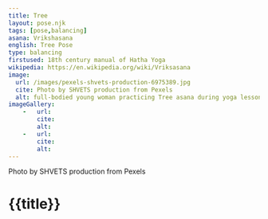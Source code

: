 ```yaml
---
title: Tree
layout: pose.njk
tags: [pose,balancing]
asana: Vrikshasana
english: Tree Pose
type: balancing
firstused: 18th century manual of Hatha Yoga
wikipedia: https://en.wikipedia.org/wiki/Vriksasana
image: 
  url: /images/pexels-shvets-production-6975389.jpg
  cite: Photo by SHVETS production from Pexels
  alt: full-bodied young woman practicing Tree asana during yoga lesson
imageGallery:
    -   url: 
        cite: 
        alt: 
    -   url: 
        cite: 
        alt: 
---
```

Photo by SHVETS production from Pexels
# {{title}}